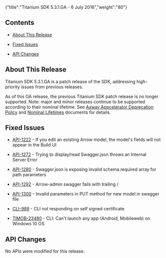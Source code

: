{"title":"Titanium SDK 5.3.1.GA - 6 July 2016","weight":"80"}

## Contents

* [About This Release](#about-this-release)

* [Fixed Issues](#fixed-issues)

* [API Changes](#api-changes)

## About This Release

Titanium SDK 5.3.1.GA is a patch release of the SDK, addressing high-priority issues from previous releases.

As of this GA release, the previous Titanium SDK patch release is no longer supported. Note: major and minor releases continue to be supported according to their nominal lifetime. See [Axway Appcelerator Deprecation Policy](/docs/appc/AMPLIFY_Appcelerator_Services_Overview/Axway_Appcelerator_Deprecation_Policy/) and [Nominal Lifetimes](/docs/appc/AMPLIFY_Appcelerator_Services_Overview/Axway_Appcelerator_Product_Lifecycle/#nominal-lifetimes) documents for details.

## Fixed Issues

* [API-1222](https://jira.appcelerator.org/browse/API-1222) - If you edit an existing Arrow model, the model's fields will not appear in the Build UI

* [API-1272](https://jira.appcelerator.org/browse/API-1272) - Trying to display/read Swagger.json throws an Internal Server Error

* [API-1280](https://jira.appcelerator.org/browse/API-1280) - Swagger.json is exposing invalid schema.required array for path parameters

* [API-1292](https://jira.appcelerator.org/browse/API-1292) - Arrow-admin swagger fails with trailing /

* [API-1300](https://jira.appcelerator.org/browse/API-1300) - Invalid parameters in PUT method for new model in swagger file

* [CLI-989](https://jira.appcelerator.org/browse/CLI-989) - CLI not responding on self signed certificate

* [TIMOB-23480](https://jira.appcelerator.org/browse/TIMOB-23480) - CLI: Can't launch any app (Android, Mobileweb) on Windows 10 OS

## API Changes

No APIs were modified for this release.
